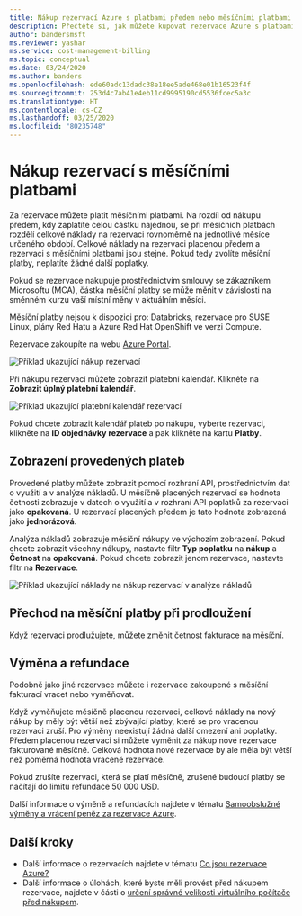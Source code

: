 ```yaml
---
title: Nákup rezervací Azure s platbami předem nebo měsíčními platbami
description: Přečtěte si, jak můžete kupovat rezervace Azure s platbami předem nebo měsíčními platbami.
author: bandersmsft
ms.reviewer: yashar
ms.service: cost-management-billing
ms.topic: conceptual
ms.date: 03/24/2020
ms.author: banders
ms.openlocfilehash: ede60adc13dadc38e18ee5ade468e01b16523f4f
ms.sourcegitcommit: 253d4c7ab41e4eb11cd9995190cd5536fcec5a3c
ms.translationtype: HT
ms.contentlocale: cs-CZ
ms.lasthandoff: 03/25/2020
ms.locfileid: "80235748"
---
```

# <a name="purchase-reservations-with-monthly-payments"></a>Nákup rezervací s měsíčními platbami

Za rezervace můžete platit měsíčními platbami. Na rozdíl od nákupu předem, kdy zaplatíte celou částku najednou, se při měsíčních platbách rozdělí celkové náklady na rezervaci rovnoměrně na jednotlivé měsíce určeného období. Celkové náklady na rezervaci placenou předem a rezervaci s měsíčními platbami jsou stejné. Pokud tedy zvolíte měsíční platby, neplatíte žádné další poplatky.

Pokud se rezervace nakupuje prostřednictvím smlouvy se zákazníkem Microsoftu (MCA), částka měsíční platby se může měnit v závislosti na směnném kurzu vaší místní měny v aktuálním měsíci.

Měsíční platby nejsou k dispozici pro: Databricks, rezervace pro SUSE Linux, plány Red Hatu a Azure Red Hat OpenShift ve verzi Compute.

Rezervace zakoupíte na webu [Azure Portal](https://ms.portal.azure.com/#blade/Microsoft_Azure_Reservations/CreateBlade/referrer/Docs).

![Příklad ukazující nákup rezervací](./media/monthly-payments-reservations/purchase-reservation.png)

Při nákupu rezervací můžete zobrazit platební kalendář. Klikněte na **Zobrazit úplný platební kalendář**.

![Příklad ukazující platební kalendář rezervací](./media/monthly-payments-reservations/prepurchase-schedule.png)

Pokud chcete zobrazit kalendář plateb po nákupu, vyberte rezervaci, klikněte na **ID objednávky rezervace** a pak klikněte na kartu **Platby**.

## <a name="view-payments-made"></a>Zobrazení provedených plateb

Provedené platby můžete zobrazit pomocí rozhraní API, prostřednictvím dat o využití a v analýze nákladů. U měsíčně placených rezervací se hodnota četnosti zobrazuje v datech o využití a v rozhraní API poplatků za rezervaci jako **opakovaná**. U rezervací placených předem je tato hodnota zobrazená jako **jednorázová**.

Analýza nákladů zobrazuje měsíční nákupy ve výchozím zobrazení. Pokud chcete zobrazit všechny nákupy, nastavte filtr **Typ poplatku** na **nákup** a **Četnost** na **opakovaná**. Pokud chcete zobrazit jenom rezervace, nastavte filtr na **Rezervace**.

![Příklad ukazující náklady na nákup rezervací v analýze nákladů](./media/monthly-payments-reservations/cost-analysis.png)

## <a name="switch-to-monthly-payments-at-renewal"></a>Přechod na měsíční platby při prodloužení

Když rezervaci prodlužujete, můžete změnit četnost fakturace na měsíční.

## <a name="exchange-and-refunds"></a>Výměna a refundace

Podobně jako jiné rezervace můžete i rezervace zakoupené s měsíční fakturací vracet nebo vyměňovat. 

Když vyměňujete měsíčně placenou rezervaci, celkové náklady na nový nákup by měly být větší než zbývající platby, které se pro vracenou rezervaci zruší. Pro výměny neexistují žádná další omezení ani poplatky. Předem placenou rezervaci si můžete vyměnit za nákup nové rezervace fakturované měsíčně. Celková hodnota nové rezervace by ale měla být větší než poměrná hodnota vracené rezervace.

Pokud zrušíte rezervaci, která se platí měsíčně, zrušené budoucí platby se načítají do limitu refundace 50 000 USD.

Další informace o výměně a refundacích najdete v tématu [Samoobslužné výměny a vrácení peněz za rezervace Azure](exchange-and-refund-azure-reservations.md).

## <a name="next-steps"></a>Další kroky

- Další informace o rezervacích najdete v tématu [Co jsou rezervace Azure?](save-compute-costs-reservations.md)
- Další informace o úlohách, které byste měli provést před nákupem rezervace, najdete v části o [určení správné velikosti virtuálního počítače před nákupem](../../virtual-machines/windows/prepay-reserved-vm-instances.md#determine-the-right-vm-size-before-you-buy).
